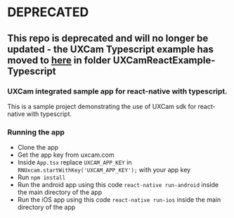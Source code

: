 # DEPRECATED
## This repo is deprecated and will no longer be updated - the UXCam Typescript example has moved to [here](https://github.com/uxcam/react-native-ux-cam) in folder UXCamReactExample-Typescript  



### UXCam integrated sample app for react-native with typescript.

This is a sample project demonstrating the use of UXCam sdk for react-native with typescript.

### Running the app
* Clone the app
* Get the app key from uxcam.com
* Inside `App.tsx`  replace `UXCAM_APP_KEY` in `RNUxcam.startWithKey('UXCAM_APP_KEY');` with your app key
* Run `npm install`
* Run the android app using this code `react-native run-android` inside the main directory of the app
* Run the iOS app using this code `react-native run-ios` inside the main directory of the app
